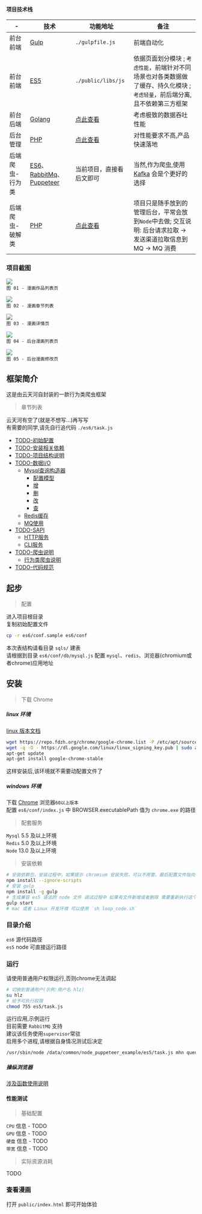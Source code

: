 #### 项目技术栈

| - | 技术 | 功能地址 | 备注 |
| ---| ---| ---| ---|
| 前台前端 | [Gulp](https://www.gulpjs.com.cn/) | `./gulpfile.js` | 前端自动化 |
| 前台前端 | [ES5](https://javascript.ruanyifeng.com/) | `./public/libs/js`| 依据页面划分模块 ; `考虑性能`，前端针对不同场景也对各类数据做了缓存、持久化模块 ; `考虑轻量`，前后端分离,且不依赖第三方框架 |
| 前台后端 | [Golang](https://golang.org/) | [点此查看](https://github.com/HaleyLeoZhang/node_puppeteer_example_go) | 考虑极致的数据吞吐性能 |
| 后台管理 | [PHP](https://php.net/) | [点此查看](https://gitee.com/haleyleozhang/yth_cms) | 对性能要求不高,产品快速落地 |
| 后端爬虫-行为类 | [ES6](https://es6.ruanyifeng.com/)、[RabbitMq](https://www.rabbitmq.com/)、[Puppeteer](https://github.com/puppeteer/puppeteer) | 当前项目，直接看后文即可 | 当然,作为爬虫,使用 [Kafka](https://kafka.apachecn.org/intro.html) 会是个更好的选择|
| 后端爬虫-破解类 | [PHP](https://php.net/) | [点此查看](https://gitee.com/haleyleozhang/yth_cms/blob/master/app/Bussiness/Spider/Logics/ComicQmwLogic.php)  | 项目只是随手放到的管理后台，平常会放到`Node`中去做; 交互说明: 后台请求拉取 -> 发送渠道拉取信息到 MQ  -> MQ 消费   |


### 项目截图

![](readme_intro/imgs/preview_index_20200208_1410.png)  
`图 01 - 漫画作品列表页`  

![](readme_intro/imgs/preview_chapter_202009051959.png)  
`图 02 - 漫画章节列表`  

![](readme_intro/imgs/preview_detail_20200208_1250.png)  
`图 03 - 漫画详情页`  

![](readme_intro/imgs/admin_list_202009052007.png)  
`图 04 - 后台漫画列表页`  

![](readme_intro/imgs/admin_edit_20200902010.png)  
`图 05 - 后台漫画修改页`  


## 框架简介
这是由云天河自封装的一款行为类爬虫框架  

> 章节列表

云天河有空了(就是不想写...)再写写  
有需要的同学,请先自行追代码 `./es6/task.js`  

- [TODO-初始配置](readme_intro/article/chapter01.md)
- [TODO-安装相关依赖](readme_intro/article/chapter02.md)
- [TODO-项目结构说明](readme_intro/article/chapter03.md)
- [TODO-数据I/O](readme_intro/article/chapter04.md)
    - [Mysql查询构造器](readme_intro/article/chapter04-01.md)
        - [配置模型](readme_intro/article/chapter04-01-00.md)
        - [增](readme_intro/article/chapter04-01-01.md)
        - [删](readme_intro/article/chapter04-01-02.md)
        - [改](readme_intro/article/chapter04-01-03.md)
        - [查](readme_intro/article/chapter04-01-04.md)
    - [Redis缓存](readme_intro/article/chapter04-02.md)
    - [MQ使用](readme_intro/article/chapter04-03.md)
- [TODO-SAPI](readme_intro/article/chapter05.md)
    - [HTTP服务](readme_intro/article/chapter05-01.md)
    - [CLI服务](readme_intro/article/chapter05-02.md)
- [TODO-爬虫说明](readme_intro/article/chapter06.md)
    - [行为类爬虫说明](readme_intro/article/chapter06-01.md)
- [TODO-代码规范](readme_intro/article/chapter07.md)

## 起步

> 配置

进入项目根目录  
复制初始配置文件  

~~~bash
cp -r es6/conf.sample es6/conf
~~~

本次表结构请看目录 `sqls/` 建表  
请根据到目录 `es6/conf/db/mysql.js` 配置 `mysql`、`redis`、浏览器(chromium或者chrome)应用地址  


## 安装

> 下载 Chrome 

##### linux 环境

[linux 版本文档](https://www.cnblogs.com/hbsygfz/p/8409517.html)  

~~~bash
wget https://repo.fdzh.org/chrome/google-chrome.list -P /etc/apt/sources.list.d/
wget -q -O - https://dl.google.com/linux/linux_signing_key.pub | sudo apt-key add -
apt-get update
apt-get install google-chrome-stable
~~~

这样安装后,该环境就不需要动配置文件了  

##### windows 环境

下载 [Chrome](https://www.google.cn/intl/zh-CN/chrome/) 浏览器`60以上版本`  
配置 `es6/conf/index.js` 中 BROWSER.executablePath 值为 `chrome.exe` 的路径  


> 配套服务

`Mysql` 5.5 及以上环境  
`Redis` 5.0 及以上环境  
`Node` 13.0 及以上环境  

> 安装依赖

~~~bash
# 安装依赖包，安装过程中，如果提示 chromium 安装失败，可以不用管。最后配置文件指向你的 chrome.exe 路径即可
npm install --ignore-scripts
# 安装 gulp 
npm install -g gulp
# 生成兼容 es5 语法的 node 文件 调试过程中 如果有文件新增或者删除 需要重新执行这个命令
gulp start
# mac 或者 Linux 开发环境 可以使用 `sh loop_code.sh`
~~~


### 目录介绍

`es6` 源代码路径  
`es5` node 可直接运行路径  

### 运行
请使用普通用户权限运行,否则chrome无法调起  

~~~bash
# 切换到普通用户(示例:用户名 hlz)
su hlz
# 给予可执行权限
chmod 755 es5/task.js
~~~

运行应用,示例运行  
目前需要 `RabbitMQ` 支持  
建议该任务使用`supervisor`常驻  
启用多个进程,请根据自身情况测试后决定  

~~~bash
/usr/sbin/node /data/common/node_puppeteer_example/es5/task.js mhn queue
~~~

##### 操纵浏览器
[涉及函数使用说明](https://www.jianshu.com/p/aa2159356fbd)  

#### 性能测试

> 基础配置

`CPU` 信息 - TODO  
`GPU` 信息 - TODO  
`硬盘` 信息 - TODO  
`带宽` 信息 - TODO  

> 实际资源消耗

TODO  

### 查看漫画

打开 `public/index.html` 即可开始体验  

